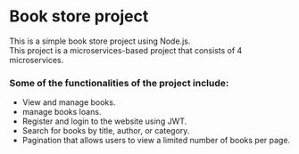 # Book store project
This is a simple book store project using Node.js.<br>
This project is a microservices-based project that consists of 4 microservices.
### Some of the functionalities of the project include: 
- View and manage books.
- manage books loans.
- Register and login to the website using JWT. 
- Search for books by title, author, or category. 
- Pagination that allows users to view a limited number of books per page.
